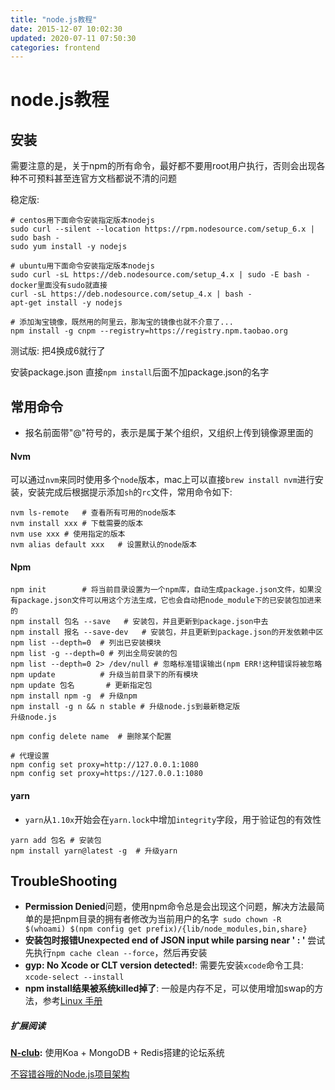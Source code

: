 ```yaml
---
title: "node.js教程"
date: 2015-12-07 10:02:30
updated: 2020-07-11 07:50:30
categories: frontend
---
```

# node.js教程

## 安装
需要注意的是，关于npm的所有命令，最好都不要用root用户执行，否则会出现各种不可预料甚至连官方文档都说不清的问题

稳定版: 

```shell
# centos用下面命令安装指定版本nodejs
sudo curl --silent --location https://rpm.nodesource.com/setup_6.x | sudo bash -
sudo yum install -y nodejs

# ubuntu用下面命令安装指定版本nodejs
sudo curl -sL https://deb.nodesource.com/setup_4.x | sudo -E bash -
docker里面没有sudo就直接
curl -sL https://deb.nodesource.com/setup_4.x | bash -
apt-get install -y nodejs

# 添加淘宝镜像，既然用的阿里云，那淘宝的镜像也就不介意了...
npm install -g cnpm --registry=https://registry.npm.taobao.org
```
测试版:
把4换成6就行了

安装package.json 直接`npm install`后面不加package.json的名字

## 常用命令

- 报名前面带"@"符号的，表示是属于某个组织，又组织上传到镜像源里面的

#### Nvm

可以通过`nvm`来同时使用多个`node`版本，mac上可以直接`brew install nvm`进行安装，安装完成后根据提示添加`sh`的`rc`文件，常用命令如下:

```shell
nvm ls-remote	# 查看所有可用的node版本
nvm install xxx	# 下载需要的版本
nvm use xxx	# 使用指定的版本
nvm alias default xxx 	# 设置默认的node版本
```

#### Npm

```shell
npm init		# 将当前目录设置为一个npm库，自动生成package.json文件，如果没有package.json文件可以用这个方法生成，它也会自动把node_module下的已安装包加进来的
npm install 包名 --save	# 安装包，并且更新到package.json中去
npm install 报名 --save-dev	# 安装包，并且更新到package.json的开发依赖中区
npm list --depth=0	# 列出已安装模块
npm list -g --depth=0 # 列出全局安装的包
npm list --depth=0 2> /dev/null	# 忽略标准错误输出(npm ERR!这种错误将被忽略
npm update 			# 升级当前目录下的所有模块
npm update 包名		# 更新指定包
npm install npm -g	# 升级npm
npm install -g n && n stable # 升级node.js到最新稳定版
升级node.js

npm config delete name	# 删除某个配置

# 代理设置
npm config set proxy=http://127.0.0.1:1080
npm config set proxy=https://127.0.0.1:1080
```
#### yarn

- `yarn`从`1.10x`开始会在`yarn.lock`中增加`integrity`字段，用于验证包的有效性

```shell
yarn add 包名	# 安装包
npm install yarn@latest -g	# 升级yarn
```

## TroubleShooting

- **Permission Denied**问题，使用npm命令总是会出现这个问题，解决方法最简单的是把npm目录的拥有者修改为当前用户的名字` sudo chown -R $(whoami) $(npm config get prefix)/{lib/node_modules,bin,share}`
- **安装包时报错Unexpected end of JSON input while parsing near ' : '** 尝试先执行`npm cache clean --force`，然后再安装
- **gyp: No Xcode or CLT version detected!**: 需要先安装`xcode`命令工具: `xcode-select --install`
- **npm install结果被系统killed掉了**: 一般是内存不足，可以使用增加swap的方法，参考[Linux 手册](https://haofly.net/linux/index.html)

##### 扩展阅读

**[N-club](https://github.com/nswbmw/N-club):** 使用Koa + MongoDB + Redis搭建的论坛系统

[不容错谷哦的Node.js项目架构](https://mp.weixin.qq.com/s/nivph5JV_sovSDDSCsKmAA)